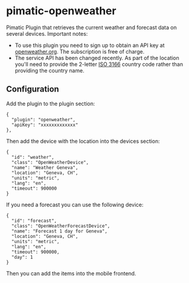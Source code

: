 pimatic-openweather
===================

Pimatic Plugin that retrieves the current weather and forecast data on several devices.
Important notes: 
 * To use this plugin you need to sign up to obtain an API key at [openweather.org](http://openweathermap.org/appid). 
   The subscription is free of charge.
 * The service API has been changed recently. As part of the location you'll need to provide the 
   2-letter [ISO 3166](https://en.wikipedia.org/wiki/ISO_3166-1) country code rather than providing the country name.


Configuration
-------------
Add the plugin to the plugin section:

    {
      "plugin": "openweather",
      "apiKey": "xxxxxxxxxxxxx"
    },

Then add the device with the location into the devices section:

    {
      "id": "weather",
      "class": "OpenWeatherDevice",
      "name": "Weather Geneva",
      "location": "Geneva, CH",
      "units": "metric",
      "lang": "en",
      "timeout": 900000
    }

If you need a forecast you can use the following device:

    {
      "id": "forecast",
      "class": "OpenWeatherForecastDevice",
      "name": "Forecast 1 day for Geneva",
      "location": "Geneva, CH",
      "units": "metric",
      "lang": "en",
      "timeout": 900000,
      "day": 1
    }

Then you can add the items into the mobile frontend.
